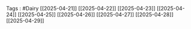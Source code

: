 Tags : #Dairy
[[2025-04-21]]
[[2025-04-22]]
[[2025-04-23]]
[[2025-04-24]]
[[2025-04-25]]
[[2025-04-26]]
[[2025-04-27]]
[[2025-04-28]]
[[2025-04-29]]

